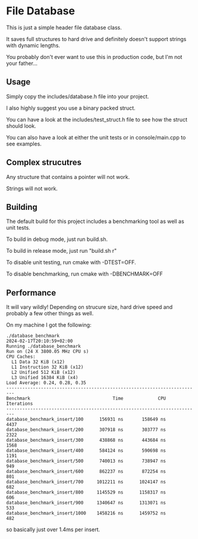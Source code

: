 # File Database

This is just a simple header file database class.

It saves full structures to hard drive and definitely doesn't support strings with dynamic lengths.

You probably don't ever want to use this in production code, but I'm not your father...

## Usage 
Simply copy the includes/database.h file into your project.

I also highly suggest you use a binary packed struct.

You can have a look at the includes/test_struct.h file to see how the struct should look.

You can also have a look at either the unit tests or in console/main.cpp to see examples.

## Complex strucutres
Any structure that contains a pointer will not work.

Strings will not work.

## Building
The default build for this project includes a benchmarking tool as well as unit tests.

To build in debug mode, just run build.sh.

To build in release mode, just run "build.sh r"

To disable unit testing, run cmake with -DTEST=OFF.

To disable benchmarking, run cmake with -DBENCHMARK=OFF

## Performance
It will vary wildly! Depending on strucure size, hard drive speed and probably a few other things as well.

On my machine I got the following:

```
./database_benchmark 
2024-02-17T20:10:59+02:00
Running ./database_benchmark
Run on (24 X 3800.05 MHz CPU s)
CPU Caches:
  L1 Data 32 KiB (x12)
  L1 Instruction 32 KiB (x12)
  L2 Unified 512 KiB (x12)
  L3 Unified 16384 KiB (x4)
Load Average: 0.24, 0.28, 0.35
-------------------------------------------------------------------------
Benchmark                               Time             CPU   Iterations
-------------------------------------------------------------------------
database_benchmark_insert/100      156931 ns       158649 ns         4437
database_benchmark_insert/200      307918 ns       303777 ns         2322
database_benchmark_insert/300      438868 ns       443684 ns         1568
database_benchmark_insert/400      584124 ns       590698 ns         1191
database_benchmark_insert/500      740013 ns       738947 ns          949
database_benchmark_insert/600      862237 ns       872254 ns          801
database_benchmark_insert/700     1012211 ns      1024147 ns          682
database_benchmark_insert/800     1145529 ns      1158317 ns          606
database_benchmark_insert/900     1340647 ns      1313071 ns          533
database_benchmark_insert/1000    1458216 ns      1459752 ns          482
```

so basically just over 1.4ms per insert.
